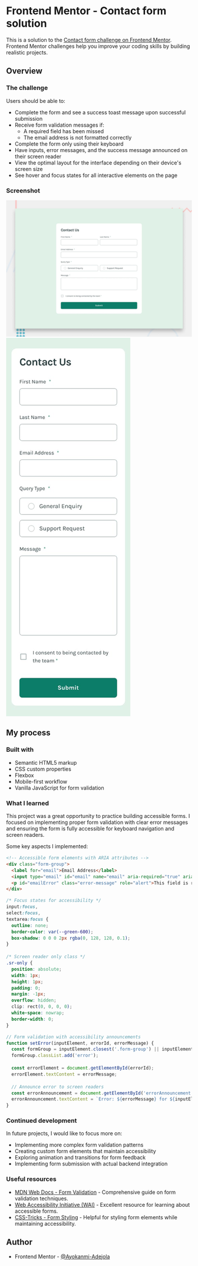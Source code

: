 # Frontend Mentor - Contact form solution

This is a solution to the [Contact form challenge on Frontend Mentor](https://www.frontendmentor.io/challenges/contact-form--G-hYlqKJj). Frontend Mentor challenges help you improve your coding skills by building realistic projects.



## Overview

### The challenge

Users should be able to:

- Complete the form and see a success toast message upon successful submission
- Receive form validation messages if:
  - A required field has been missed
  - The email address is not formatted correctly
- Complete the form only using their keyboard
- Have inputs, error messages, and the success message announced on their screen reader
- View the optimal layout for the interface depending on their device's screen size
- See hover and focus states for all interactive elements on the page

### Screenshot

![](./design/desktop-preview.jpg)
![](./design/mobile-design.jpg)



## My process

### Built with

- Semantic HTML5 markup
- CSS custom properties
- Flexbox
- Mobile-first workflow
- Vanilla JavaScript for form validation

### What I learned

This project was a great opportunity to practice building accessible forms. I focused on implementing proper form validation with clear error messages and ensuring the form is fully accessible for keyboard navigation and screen readers.

Some key aspects I implemented:

```html
<!-- Accessible form elements with ARIA attributes -->
<div class="form-group">
  <label for="email">Email Address</label>
  <input type="email" id="email" name="email" aria-required="true" aria-describedby="emailError">
  <p id="emailError" class="error-message" role="alert">This field is required</p>
</div>
```

```css
/* Focus states for accessibility */
input:focus,
select:focus,
textarea:focus {
  outline: none;
  border-color: var(--green-600);
  box-shadow: 0 0 0 2px rgba(0, 128, 128, 0.1);
}

/* Screen reader only class */
.sr-only {
  position: absolute;
  width: 1px;
  height: 1px;
  padding: 0;
  margin: -1px;
  overflow: hidden;
  clip: rect(0, 0, 0, 0);
  white-space: nowrap;
  border-width: 0;
}
```

```js
// Form validation with accessibility announcements
function setError(inputElement, errorId, errorMessage) {
  const formGroup = inputElement.closest('.form-group') || inputElement.closest('.checkbox-group');
  formGroup.classList.add('error');

  const errorElement = document.getElementById(errorId);
  errorElement.textContent = errorMessage;

  // Announce error to screen readers
  const errorAnnouncement = document.getElementById('errorAnnouncement');
  errorAnnouncement.textContent = `Error: ${errorMessage} for ${inputElement.labels[0].textContent.trim()}`;
}
```

### Continued development

In future projects, I would like to focus more on:

- Implementing more complex form validation patterns
- Creating custom form elements that maintain accessibility
- Exploring animation and transitions for form feedback
- Implementing form submission with actual backend integration

### Useful resources

- [MDN Web Docs - Form Validation](https://developer.mozilla.org/en-US/docs/Learn/Forms/Form_validation) - Comprehensive guide on form validation techniques.
- [Web Accessibility Initiative (WAI)](https://www.w3.org/WAI/tutorials/forms/) - Excellent resource for learning about accessible forms.
- [CSS-Tricks - Form Styling](https://css-tricks.com/custom-styling-form-inputs-with-modern-css-features/) - Helpful for styling form elements while maintaining accessibility.

## Author

- Frontend Mentor - [@Ayokanmi-Adejola](https://www.frontendmentor.io/profile/Ayokanmi-Adejola)
